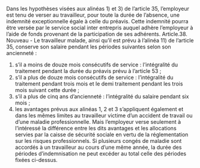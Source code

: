 Dans les hypothèses visées aux alinéas 1) et 3) de l’article 35, l’employeur est tenu de verser au travailleur, pour toute la durée de l’absence, une indemnité exceptionnelle égale à celle du préavis.
Cette indemnité pourra être versée par le service social inter entrepris auquel adhère l’employeur à l’aide de fonds provenant de la participation de ses adhérents.
Article.38. Nouveau - Le travailleur malade, ainsi qu’il est prévu à l’alinéa 11) de l’article 35, conserve son salaire pendant les périodes suivantes selon son ancienneté :
1. s’il a moins de douze mois consécutifs de service :
l’intégralité du traitement pendant la durée du préavis prévu à l’article 53 ;
2. s’il a plus de douze mois consécutifs de service :
l’intégralité du traitement pendant trois mois et le demi traitement pendant les trois mois suivant cette durée ;
3. s’il a plus de cinq ans d’ancienneté :
l’intégralité du salaire pendant six mois ;
4. les avantages prévus aux alinéas 1, 2 et 3 s’appliquent également et dans les mêmes limites au travailleur victime d’un accident de travail ou d’une maladie professionnelle. Mais l’employeur verse seulement à l’intéressé la différence entre les dits avantages et les allocations servies par la caisse de sécurité sociale en vertu de la réglementation sur les risques professionnels.
Si plusieurs congés de maladie sont accordés à un travailleur au cours d’une même année, la durée des périodes d’indemnisation ne peut excéder au total celle des périodes fixées ci-dessus.